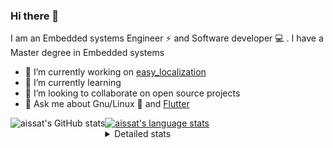 ### Hi there 👋

I am an Embedded systems Engineer ⚡️ and Software developer 💻 . I have a Master degree in Embedded systems
- 🔭 I’m currently working on [easy_localization](https://pub.dev/packages/easy_localization)
- 🌱 I’m currently learning 
- 👯 I’m looking to collaborate on open source projects
- 💬 Ask me about  Gnu/Linux 🐧 and [Flutter](https://flutter.dev) 

<a href="https://profile-summary-for-github.com/user/aissat">
  <img align="left" height="170px" src="https://github-readme-stats.vercel.app/api?username=aissat&show_icons=true&line_height=27&count_private=true&include_all_commits=true" alt="aissat's GitHub stats"/>
  <img src="https://github-readme-stats.vercel.app/api/top-langs/?username=aissat&hide_langs_below=5&layout=compact" alt="aissat's language stats"/>
</a>

<details>
<summary>Detailed stats</summary>
 

### 🧐 Waka Stats

<!--START_SECTION:waka-->
![Code Time](http://img.shields.io/badge/Code%20Time-5%2C398%20hrs%2022%20mins-blue)

![Profile Views](http://img.shields.io/badge/Profile%20Views-0-blue)

![Lines of code](https://img.shields.io/badge/From%20Hello%20World%20I%27ve%20Written-2.0%20million%20lines%20of%20code-blue)

**🐱 My GitHub Data** 

> 📦 120.8 kB Used in GitHub's Storage 
 > 
> 🏆 258 Contributions in the Year 2023
 > 
> 💼 Opted to Hire
 > 
> 📜 168 Public Repositories 
 > 
> 🔑 26 Private Repositories 
 > 
**I'm a Night 🦉** 

```text
🌞 Morning                484 commits         ██░░░░░░░░░░░░░░░░░░░░░░░   07.98 % 
🌆 Daytime                961 commits         ████░░░░░░░░░░░░░░░░░░░░░   15.85 % 
🌃 Evening                2572 commits        ███████████░░░░░░░░░░░░░░   42.42 % 
🌙 Night                  2046 commits        ████████░░░░░░░░░░░░░░░░░   33.75 % 
```
📅 **I'm Most Productive on Thursday** 

```text
Monday                   550 commits         ██░░░░░░░░░░░░░░░░░░░░░░░   09.07 % 
Tuesday                  937 commits         ████░░░░░░░░░░░░░░░░░░░░░   15.45 % 
Wednesday                715 commits         ███░░░░░░░░░░░░░░░░░░░░░░   11.79 % 
Thursday                 1188 commits        █████░░░░░░░░░░░░░░░░░░░░   19.59 % 
Friday                   1103 commits        █████░░░░░░░░░░░░░░░░░░░░   18.19 % 
Saturday                 963 commits         ████░░░░░░░░░░░░░░░░░░░░░   15.88 % 
Sunday                   607 commits         ███░░░░░░░░░░░░░░░░░░░░░░   10.01 % 
```


📊 **This Week I Spent My Time On** 

```text
🕑︎ Time Zone: Africa/Algiers

💬 Programming Languages: 
Dart                     22 hrs 22 mins      ██████████████████░░░░░░░   70.60 % 
Docker                   3 hrs 2 mins        ██░░░░░░░░░░░░░░░░░░░░░░░   09.62 % 
HTML                     1 hr 38 mins        █░░░░░░░░░░░░░░░░░░░░░░░░   05.19 % 
Python                   1 hr 34 mins        █░░░░░░░░░░░░░░░░░░░░░░░░   04.99 % 
JSON                     1 hr 11 mins        █░░░░░░░░░░░░░░░░░░░░░░░░   03.76 % 

🔥 Editors: 
VS Code                  31 hrs 41 mins      █████████████████████████   100.00 % 

💻 Operating System: 
Linux                    31 hrs 41 mins      █████████████████████████   100.00 % 
```

**I Mostly Code in Dart** 

```text
Dart                     28 repos            ████████░░░░░░░░░░░░░░░░░   30.43 % 
C++                      8 repos             ██░░░░░░░░░░░░░░░░░░░░░░░   08.70 % 
PHP                      7 repos             ██░░░░░░░░░░░░░░░░░░░░░░░   07.61 % 
CSS                      3 repos             █░░░░░░░░░░░░░░░░░░░░░░░░   03.26 % 
HTML                     2 repos             █░░░░░░░░░░░░░░░░░░░░░░░░   02.17 % 
```



**Timeline**

![Lines of Code chart](https://raw.githubusercontent.com/aissat/aissat/master/assets/bar_graph.png)


 Last Updated on 23/09/2023 00:53:47 UTC
<!--END_SECTION:waka-->

</details>
